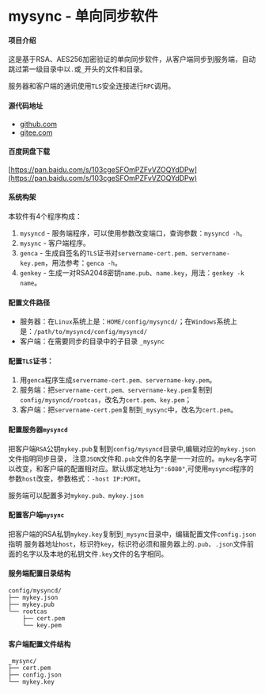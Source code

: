 # mysync - 单向同步软件

#### 项目介绍
这是基于RSA、AES256加密验证的单向同步软件，从客户端同步到服务端，自动跳过第一级目录中以`.`或`_`开头的文件和目录。

服务器和客户端的通讯使用`TLS`安全连接进行`RPC`调用。

#### 源代码地址
- [github.com](https://github.com/rocket049/mysync)
- [gitee.com](https://gitee.com/rocket049/mysync)

#### 百度网盘下载
[https://pan.baidu.com/s/103cgeSFOmPZFvVZOQYdDPw](https://pan.baidu.com/s/103cgeSFOmPZFvVZOQYdDPw)

#### 系统构架
本软件有4个程序构成：

1. `mysyncd` - 服务端程序，可以使用参数改变端口，查询参数：`mysyncd -h`。
2. `mysync` - 客户端程序。
3. `genca` - 生成自签名的`TLS`证书对`servername-cert.pem、servername-key.pem`，用法参考：`genca -h`。
4. `genkey` - 生成一对RSA2048密钥`name.pub`、`name.key`，用法：`genkey -k name`。

#### 配置文件路径
- 服务器：在`Linux`系统上是：`HOME/config/mysyncd/`；在`Windows`系统上是：`/path/to/mysyncd/config/mysyncd/`
- 客户端：在需要同步的目录中的子目录 `_mysync`

#### 配置`TLS`证书：

1. 用`genca`程序生成`servername-cert.pem、servername-key.pem`。
2. 服务端：把`servername-cert.pem、servername-key.pem`复制到`config/mysyncd/rootcas`，改名为`cert.pem、key.pem`；
3. 客户端：把`servername-cert.pem`复制到`_mysync`中，改名为`cert.pem`。

#### 配置服务器`mysyncd`
把客户端`RSA`公钥`mykey.pub`复制到`config/mysyncd`目录中,编辑对应的`mykey.json`文件指明同步目录，
注意`JSON`文件和`.pub`文件的名字是一一对应的。`mykey`名字可以改变，和客户端的配置相对应。默认绑定地址为`":6080"`,可使用`mysyncd`程序的参数`host`改变，参数格式：`-host IP:PORT`。

服务端可以配置多对`mykey.pub、mykey.json`

#### 配置客户端`mysync`
把客户端的RSA私钥`mykey.key`复制到`_mysync`目录中，编辑配置文件`config.json`指明
服务器地址`host`，标识符`key`，标识符必须和服务器上的`.pub`、`.json`文件前面的名字以及本地的私钥文件`.key`文件的名字相同。

#### 服务端配置目录结构
```
config/mysyncd/
├── mykey.json
├── mykey.pub
└── rootcas
    ├── cert.pem
    └── key.pem

```

#### 客户端配置文件结构
```
_mysync/
├── cert.pem
├── config.json
└── mykey.key

```



